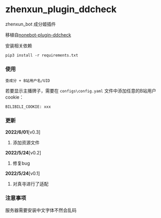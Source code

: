 # zhenxun_plugin_ddcheck

zhenxun_bot 成分姬插件

移植自[nonebot-plugin-ddcheck](https://github.com/noneplugin/nonebot-plugin-ddcheck)

安装相关依赖

```
pip3 install -r requirements.txt
```

### 使用

```
查成分 + B站用户名/UID
```

若要显示主播牌子，需要在 `configs\config.yaml` 文件中添加任意的B站用户cookie：

```
BILIBILI_COOKIE: xxx
```

### 更新

**2022/6/01**[v0.3]

1. 添加资源文件

**2022/5/24**[v0.2]

1. 修复bug

**2022/5/24**[v0.1]

1. 对真寻进行了适配

### 注意事项

服务器需要安装中文字体不然会乱码
